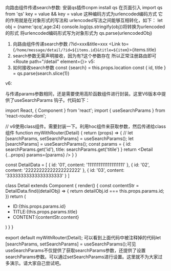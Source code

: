 
向路由组件传递search参数:
安装qs插件cnpm install qs   在页面引入 import qs from 'qs'
   key = value && key = value 这种编码方式为urlencoded编码方式
   它的作用就是在对象形式的写法和 urlencoded写法之间能够互相转化，如下：
   let obj = {name:'qcq',age:24}
   console.log(qs.stringify(obj))将转换为urlencoded的形式
   将urlencoded编码形式写为对象形式为 qs.parse(urlencodedObj)

   1. 向路由组件传递search参数  /?id=xxx&title=xxx
    <Link to={`/home/message/detail/?id=${items.id}&title=${item`}>{items.title}</Link>
   2. search参数无需声明接收，因为有?这个参数存在 所以正常注册路由即可
    <Route path="/detail" element={<Detail />}></Route>
    v5: <Route path="/home/message/detail" component={Detail}/>
  3. 如何接收search参数
           const {search} = this.props.location
           const { id, title } = qs.parse(search.slice(1))





v6:

与传递params参数相同，还是需要使用高阶函数组件进行封装。这里V6版本中提供了useSearchParams 钩子。代码如下：

import React, { Component } from 'react';
import { useSearchParams } from 'react-router-dom';

// v6使用class组件。需要封装一下。利用hoc组件来获取参数，然后传递给class组件
function myWithRouter(Detail) {
  return (props) => {
    // let [searchParams, setSearchParams] = useSearchParams();
    let [searchParams] = useSearchParams();
    const params = {
      id: searchParams.get('id'),
      title: searchParams.get('titile')
    }
    return <Detail {...props} params={params} />
  }
}

const DetailData = [
  { id: '01', content: '11111111111111111111' },
  { id: '02', content: '22222222222222222222' },
  { id: '03', content: '33333333333333333333' }
]

class Detail extends Component {
  render() {
    const contentStr = DetailData.find((detailObj) => {
      return detailObj.id === this.props.params.id;
    })
   return (
    <ul>
      <li>ID:{this.props.params.id}</li>
      <li>TITLE:{this.props.params.title}</li>
      <li>CONTENT:{contentStr.content}</li>
     </ul>
     )
  }
}

export default myWithRouter(Detail);
可以看到上面代码中被注释掉的代码let [searchParams, setSearchParams] = useSearchParams();可见useSearchParams不仅提供了获取searchParams参数，还提供了设置searchParams参数。可以通过setSearchParams进行设置。这里就不为大家过多演示。请大家自己尝试吧。